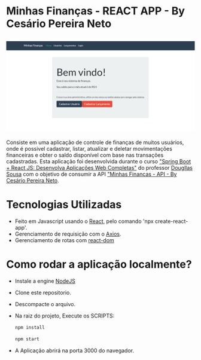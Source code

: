 # Minhas Finanças - REACT APP - By Cesário Pereira Neto

[![Screanshot da tela inicial](./screanshot.png)]()
-
Consiste em uma aplicação de controle de finanças de muitos usuários,
onde é possivel cadastrar, listar, atualizar e deletar movimentações financeiras e obter o saldo disponível com base nas transações cadastradas.
Esta aplicação foi desenvolvida durante o curso ["Spring Boot + React JS: Desenvolva Aplicações Web Completas"](https://www.udemy.com/share/102a8mCUYYdFpVRXg=/) do professor [Dougllas Sousa](https://www.linkedin.com/in/dougllassousa/) com o objetivo de consumir a API ["Minhas Financas - API - By Cesário Pereira Neto](https://github.com/cesarionto/api-minhas-financas).

# Tecnologias Utilizadas

- Feito em Javascript usando o [React](https://pt-br.reactjs.org/), pelo comando 'npx create-react-app'.
- Gerenciamento de requisição com o [Axios](https://github.com/axios/axios/).
- Gerenciamento de rotas com [react-dom](https://pt-br.reactjs.org/docs/react-dom.html)

# Como rodar a aplicação localmente?
- Instale a engine [NodeJS](https://nodejs.org/en/)
- Clone este repositorio.
- Descompacte o arquivo.
- Na raiz do projeto, Execute os SCRIPTS:
    ```cmd
    npm install
    ```

    ```cmd
    npm start
    ```
- A Aplicação abrirá na porta 3000 do navegador.


